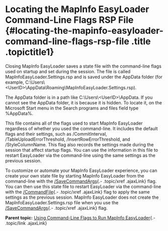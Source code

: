 Locating the MapInfo EasyLoader Command-Line Flags RSP File {#locating-the-mapinfo-easyloader-command-line-flags-rsp-file .title .topictitle1}
===========================================================

<div class="body conbody">

Closing MapInfo EasyLoader saves a state file with the command-line flags used on startup and set during the session. The file is called <span class="ph filepath">MapInfoEasyLoader.Settings.rsp</span> and is saved under the <span class="ph filepath">AppData</span> folder (for example, <span class="ph filepath">C:\\Users\\&lt;UserID&gt;\\AppData\\Roaming\\MapInfoEasyLoader.Settings.rsp</span>).

The <span class="ph filepath">AppData</span> folder is in a path like <span class="ph filepath">C:\\Users\\&lt;UserID&gt;\\AppData</span>. If you cannot see the <span class="ph filepath">AppData</span> folder, it is because it is hidden. To locate it, on the Microsoft <span class="ph uicontrol">Start</span> menu in the <span class="ph uicontrol">Search programs and files</span> field type %AppData%.

This file contains all of the flags used to start MapInfo EasyLoader regardless of whether you used the command-line. It includes the default flags and their settings, such as /CommitInterval, /TableUploadErrorThreshold, /InsertRowErrorThreshold, and /StyleColumnName. This flag also records the settings made during the session that affect startup flags. You can use the information in this file to restart EasyLoader via the command-line using the same settings as the previous session.

To customize or automate your MapInfo EasyLoader experience, you can create your own state file by starting MapInfo EasyLoader from the command-line with the [/SaveCommandArgs](guide/productivity/commandlineflags.html#commandlineflags__savecommandargs){.- .topic/xref .ajaxLink} flag. You can then use this state file to restart EasyLoader via the command-line with the [/CommandFile](guide/productivity/commandlineflags.html#commandlineflags__commandfile){.- .topic/xref .ajaxLink} flag to apply the same settings as the previous session. MapInfo EasyLoader does not create the <span class="ph filepath">MapInfoEasyLoader.Settings.rsp</span> file when you use the [/SaveCommandArgs](guide/productivity/commandlineflags.html#commandlineflags__savecommandargs){.- .topic/xref .ajaxLink} flag.

</div>

<div class="related-links" functx="http://www.functx.com">

<div class="related-links-title">

</div>

<div class="familylinks">

<div class="parentlink">

**Parent topic:** [Using Command-Line Flags to Run MapInfo EasyLoader](guide/productivity/../../guide/productivity/usingcommandlineflags.html){.- .topic/link .ajaxLink}

</div>

</div>

</div>
